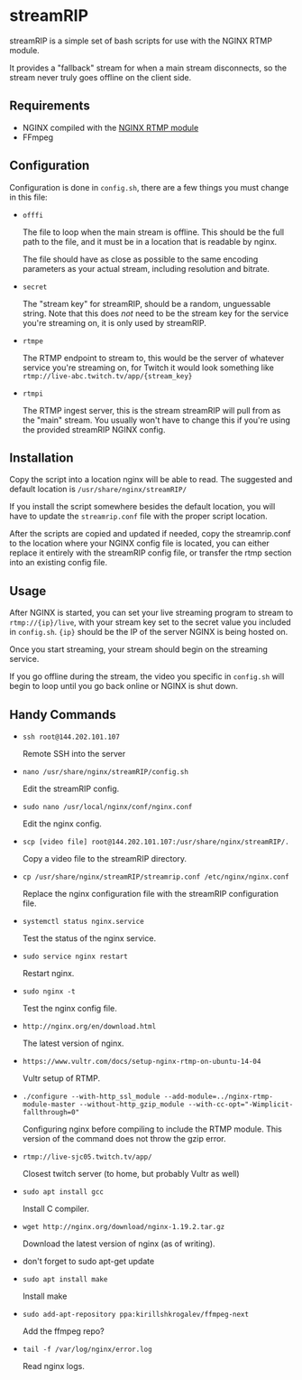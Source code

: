 # streamRIP

streamRIP is a simple set of bash scripts for use with the NGINX RTMP module.

It provides a "fallback" stream for when a main stream disconnects, so the stream never truly goes offline on the client side.


## Requirements
* NGINX compiled with the [NGINX RTMP module](https://github.com/arut/nginx-rtmp-module)
* FFmpeg

## Configuration
Configuration is done in `config.sh`, there are a few things you must change in this file:

* `offfi`

   The file to loop when the main stream is offline. This should be the full path to the file, and it must be in a location that is readable by nginx.

   The file should have as close as possible to the same encoding parameters as your actual stream, including resolution and bitrate.

* `secret`

   The "stream key" for streamRIP, should be a random, unguessable string. Note that this does *not* need to be the stream key for the service you're streaming on, it is only used by streamRIP.

* `rtmpe`

   The RTMP endpoint to stream to, this would be the server of whatever service you're streaming on, for Twitch it would look something like ` rtmp://live-abc.twitch.tv/app/{stream_key}
 `

* `rtmpi`

   The RTMP ingest server, this is the stream streamRIP will pull from as the "main" stream. You usually won't have to change this if you're using the provided streamRIP NGINX config.

## Installation
Copy the script into a location nginx will be able to read.
The suggested and default location is `/usr/share/nginx/streamRIP/`

If you install the script somewhere besides the default location, you will have to update the `streamrip.conf` file with the proper script location.

After the scripts are copied and updated if needed, copy the streamrip.conf to the location where your NGINX config file is located, you can either replace it entirely with the streamRIP config file, or transfer the rtmp section into an existing config file.

## Usage
After NGINX is started, you can set your live streaming program to stream to `rtmp://{ip}/live`, with your stream key set to the secret value you included in `config.sh`. `{ip}` should be the IP of the server NGINX is being hosted on.

Once you start streaming, your stream should begin on the streaming service.

If you go offline during the stream, the video you specific in `config.sh` will begin to loop until you go back online or NGINX is shut down.

## Handy Commands

* `ssh root@144.202.101.107`

   Remote SSH into the server

* `nano /usr/share/nginx/streamRIP/config.sh`

   Edit the streamRIP config.

* `sudo nano /usr/local/nginx/conf/nginx.conf`

   Edit the nginx config.

* `scp [video file] root@144.202.101.107:/usr/share/nginx/streamRIP/.`

   Copy a video file to the streamRIP directory.

* `cp /usr/share/nginx/streamRIP/streamrip.conf /etc/nginx/nginx.conf`

   Replace the nginx configuration file with the streamRIP configuration file.

* `systemctl status nginx.service`

   Test the status of the nginx service.

* `sudo service nginx restart`

   Restart nginx.

* `sudo nginx -t`

   Test the nginx config file.

* `http://nginx.org/en/download.html`

   The latest version of nginx.

* `https://www.vultr.com/docs/setup-nginx-rtmp-on-ubuntu-14-04`

   Vultr setup of RTMP.

* `./configure --with-http_ssl_module --add-module=../nginx-rtmp-module-master --without-http_gzip_module --with-cc-opt="-Wimplicit-fallthrough=0"`

   Configuring nginx before compiling to include the RTMP module. This version of the command does not throw the gzip error.

* `rtmp://live-sjc05.twitch.tv/app/`

   Closest twitch server (to home, but probably Vultr as well)

* `sudo apt install gcc`

   Install C compiler.

* `wget http://nginx.org/download/nginx-1.19.2.tar.gz`

   Download the latest version of nginx (as of writing).

* don't forget to sudo apt-get update
* `sudo apt install make`

   Install make

* `sudo add-apt-repository ppa:kirillshkrogalev/ffmpeg-next`

   Add the ffmpeg repo?

* `tail -f /var/log/nginx/error.log`

   Read nginx logs.